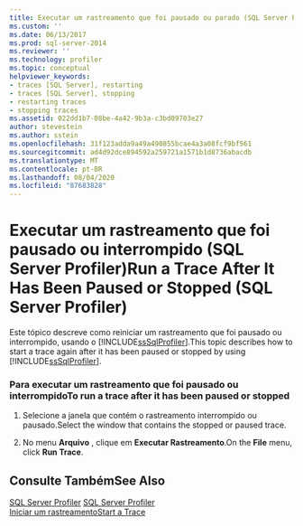 ```yaml
---
title: Executar um rastreamento que foi pausado ou parado (SQL Server Profiler) | Microsoft Docs
ms.custom: ''
ms.date: 06/13/2017
ms.prod: sql-server-2014
ms.reviewer: ''
ms.technology: profiler
ms.topic: conceptual
helpviewer_keywords:
- traces [SQL Server], restarting
- traces [SQL Server], stopping
- restarting traces
- stopping traces
ms.assetid: 022dd1b7-08be-4a42-9b3a-c3bd09703e27
author: stevestein
ms.author: sstein
ms.openlocfilehash: 31f123adda9a49a490855bcae4a3a08fcf9bf561
ms.sourcegitcommit: ad4d92dce894592a259721a1571b1d8736abacdb
ms.translationtype: MT
ms.contentlocale: pt-BR
ms.lasthandoff: 08/04/2020
ms.locfileid: "87683828"
---
```

# <a name="run-a-trace-after-it-has-been-paused-or-stopped-sql-server-profiler"></a><span data-ttu-id="d037f-102">Executar um rastreamento que foi pausado ou interrompido (SQL Server Profiler)</span><span class="sxs-lookup"><span data-stu-id="d037f-102">Run a Trace After It Has Been Paused or Stopped (SQL Server Profiler)</span></span>
  <span data-ttu-id="d037f-103">Este tópico descreve como reiniciar um rastreamento que foi pausado ou interrompido, usando o [!INCLUDE[ssSqlProfiler](../../includes/sssqlprofiler-md.md)].</span><span class="sxs-lookup"><span data-stu-id="d037f-103">This topic describes how to start a trace again after it has been paused or stopped by using [!INCLUDE[ssSqlProfiler](../../includes/sssqlprofiler-md.md)].</span></span>  
  
### <a name="to-run-a-trace-after-it-has-been-paused-or-stopped"></a><span data-ttu-id="d037f-104">Para executar um rastreamento que foi pausado ou interrompido</span><span class="sxs-lookup"><span data-stu-id="d037f-104">To run a trace after it has been paused or stopped</span></span>  
  
1.  <span data-ttu-id="d037f-105">Selecione a janela que contém o rastreamento interrompido ou pausado.</span><span class="sxs-lookup"><span data-stu-id="d037f-105">Select the window that contains the stopped or paused trace.</span></span>  
  
2.  <span data-ttu-id="d037f-106">No menu **Arquivo** , clique em **Executar Rastreamento**.</span><span class="sxs-lookup"><span data-stu-id="d037f-106">On the **File** menu, click **Run Trace**.</span></span>  
  
## <a name="see-also"></a><span data-ttu-id="d037f-107">Consulte Também</span><span class="sxs-lookup"><span data-stu-id="d037f-107">See Also</span></span>  
 <span data-ttu-id="d037f-108">[SQL Server Profiler](sql-server-profiler.md) </span><span class="sxs-lookup"><span data-stu-id="d037f-108">[SQL Server Profiler](sql-server-profiler.md) </span></span>  
 [<span data-ttu-id="d037f-109">Iniciar um rastreamento</span><span class="sxs-lookup"><span data-stu-id="d037f-109">Start a Trace</span></span>](start-a-trace.md)  
  
  
